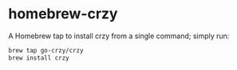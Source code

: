 # homebrew-crzy

A Homebrew tap to install crzy from a single command; simply run:

```bash
brew tap go-crzy/crzy
brew install crzy
```

